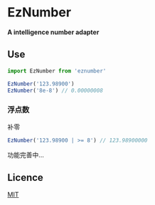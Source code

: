# EzNumber

**A intelligence number adapter**

## Use

```javascript
import EzNumber from 'eznumber'

EzNumber('123.98900')
EzNumber('8e-8') // 0.00000008
```

### 浮点数

补零

```javascript
EzNumber('123.98900 | >= 8') // 123.98900000
```

功能完善中...

## Licence

[MIT](LICENCE.md)
